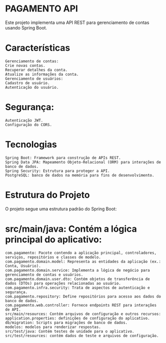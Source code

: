 # PAGAMENTO API
Este projeto implementa uma API REST para gerenciamento de contas usando Spring Boot.

# Características
    Gerenciamento de contas:
    Crie novas contas.
    Recuperar detalhes da conta.
    Atualize as informações da conta.
    Gerenciamento de usuários:
    Cadastro de usuário.
    Autenticação do usuário.
# Segurança:
    Autenticação JWT.
    Configuração do CORS.
# Tecnologias
    Spring Boot: Framework para construção de APIs REST.
    Spring Data JPA: Mapeamento Objeto-Relacional (ORM) para interações de banco de dados.
    Spring Security: Estrutura para proteger a API.
    PostgreSQL: banco de dados na memória para fins de desenvolvimento.

# Estrutura do Projeto
O projeto segue uma estrutura padrão do Spring Boot:

# src/main/java: Contém a lógica principal do aplicativo:
    com.pagamento: Pacote contendo a aplicação principal, controladores, serviços, repositórios e classes de modelo.
    com.pagamento.domain.model: Representa as entidades da aplicação (ex.: Conta, Usuário).
    com.pagamento.domain.service: Implementa a lógica de negócio para gerenciamento de contas e usuários.
    com.pagamento.domain.user.dto: Contém objetos de transferência de dados (DTOs) para operações relacionadas ao usuário.
    com.pagamento.infra.security: Trata de aspectos de autenticação e segurança.
    com.pagamento.repository: Define repositórios para acesso aos dados do banco de dados.
    com.pagamento.web.controller: Fornece endpoints REST para interações de API.
    src/main/resources: Contém arquivos de configuração e outros recursos:
    application.properties: definições de configuração do aplicativo.
    db/migration: Scripts para migrações de banco de dados.
    modelos: modelos para renderizar respostas.
    src/test/java: Contém testes de unidade para o aplicativo.
    src/test/resources: contém dados de teste e arquivos de configuração.
